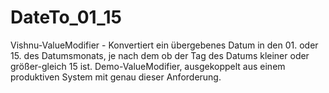 # DateTo_01_15
Vishnu-ValueModifier - Konvertiert ein übergebenes Datum in den 01. oder 15. des Datumsmonats, je nach dem ob der Tag des Datums kleiner oder größer-gleich 15 ist.
Demo-ValueModifier, ausgekoppelt aus einem produktiven System mit genau dieser Anforderung.
